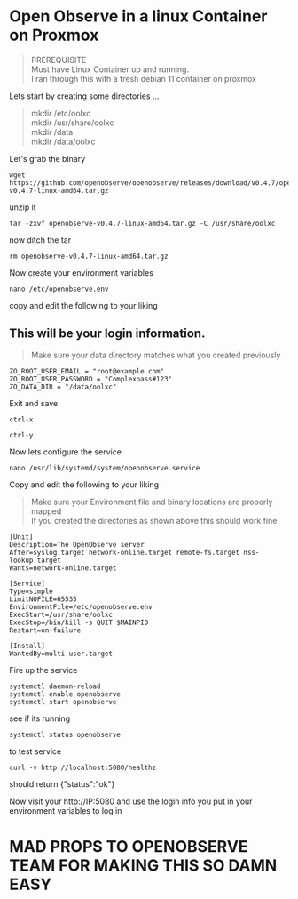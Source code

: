 # Open Observe in a linux Container on Proxmox
>PREREQUISITE<br>
Must have Linux Container up and running.<br> I ran through this with a fresh debian 11 container on proxmox

Lets start by creating some directories ...
>mkdir /etc/oolxc <br>
>mkdir /usr/share/oolxc<br>
>mkdir /data<br>
>mkdir /data/oolxc<br>

Let's grab the binary
```
wget https://github.com/openobserve/openobserve/releases/download/v0.4.7/openobserve-v0.4.7-linux-amd64.tar.gz
```
unzip it
```
tar -zxvf openobserve-v0.4.7-linux-amd64.tar.gz -C /usr/share/oolxc
```
now ditch the tar
```
rm openobserve-v0.4.7-linux-amd64.tar.gz
```
Now create your environment variables
```
nano /etc/openobserve.env
```

copy and edit the following to your liking
## This will be your login information. 
>Make sure your data directory matches what you created previously
```
ZO_ROOT_USER_EMAIL = "root@example.com"
ZO_ROOT_USER_PASSWORD = "Complexpass#123"
ZO_DATA_DIR = "/data/oolxc"
```
Exit and save
```
ctrl-x
```
```
ctrl-y
```
Now lets configure the service
```
nano /usr/lib/systemd/system/openobserve.service
```
Copy and edit the following to your liking 
>Make sure your Environment file and binary locations are properly mapped<br>
>If you created the directories as shown above this should work fine
```
[Unit]
Description=The OpenObserve server
After=syslog.target network-online.target remote-fs.target nss-lookup.target
Wants=network-online.target

[Service]
Type=simple
LimitNOFILE=65535
EnvironmentFile=/etc/openobserve.env
ExecStart=/usr/share/oolxc
ExecStop=/bin/kill -s QUIT $MAINPID
Restart=on-failure

[Install]
WantedBy=multi-user.target
```
Fire up the service
```
systemctl daemon-reload
systemctl enable openobserve
systemctl start openobserve
```
see if its running
```
systemctl status openobserve
```
to test service
```
curl -v http://localhost:5080/healthz
```
should return
{"status":"ok"}

Now visit your http://IP:5080 and use the login info you put in your environment variables to log in<br>
# MAD PROPS TO OPENOBSERVE TEAM FOR MAKING THIS SO DAMN EASY

